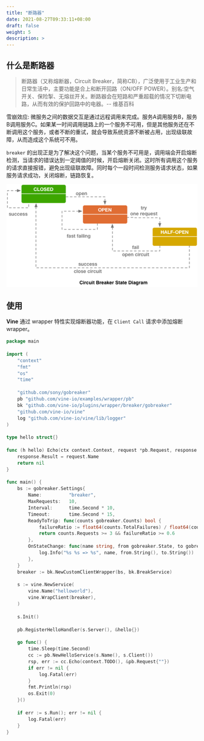 ```yaml
---
title: "断路器"
date: 2021-08-27T09:33:11+08:00
draft: false
weight: 5
description: >
---
```


## 什么是断路器
> 断路器（又称熔断器，Circuit Breaker，简称CB），广泛使用于工业生产和日常生活中，主要功能是合上和断开回路（ON/OFF POWER）。别名:空气开关、保险掣、无熔丝开关。断路器会在短路和严重超载的情况下切断电路，从而有效的保护回路中的电器。-- 维基百科

雪崩效应: 微服务之间的数据交互是通过远程调用来完成。服务A调用服务B，服务B调用服务C。如果某一时间调用链路上的一个服务不可用，但是其他服务还在不断调用这个服务，或者不断的重试，就会导致系统资源不断被占用，出现级联故障，从而造成这个系统可不用。

`breaker` 的出现正是为了解决这个问题，当某个服务不可用是，调用端会开启熔断检测，当请求的错误达到一定阈值的时候，开启熔断关闭。这时所有调用这个服务的请求直接报错，避免出现级联故障。同时每个一段时间检测服务请求状态，如果服务请求成功，关闭熔断，链路恢复。

![](2021-09-08-10-04-36.png)

## 使用
**Vine** 通过 wrapper 特性实现熔断器功能，在 `Client Call` 请求中添加熔断 wrapper。
```go
package main

import (
	"context"
	"fmt"
	"os"
	"time"

	"github.com/sony/gobreaker"
	pb "github.com/vine-io/examples/wrapper/pb"
	bk "github.com/vine-io/plugins/wrapper/breaker/gobreaker"
	"github.com/vine-io/vine"
	log "github.com/vine-io/vine/lib/logger"
)

type hello struct{}

func (h hello) Echo(ctx context.Context, request *pb.Request, response *pb.Response) error {
	response.Result = request.Name
	return nil
}

func main() {
	bs := gobreaker.Settings{
		Name:          "breaker",
		MaxRequests:   10,
		Interval:      time.Second * 10,
		Timeout:       time.Second * 15,
		ReadyToTrip: func(counts gobreaker.Counts) bool {
			failureRatio := float64(counts.TotalFailures) / float64(counts.Requests)
			return counts.Requests >= 3 && failureRatio >= 0.6
		},
		OnStateChange: func(name string, from gobreaker.State, to gobreaker.State) {
			log.Info("%s %s => %s", name, from.String(), to.String())
		},
	}
	breaker := bk.NewCustomClientWrapper(bs, bk.BreakService)

	s := vine.NewService(
		vine.Name("helloworld"),
		vine.WrapClient(breaker),
	)

	s.Init()

	pb.RegisterHelloHandler(s.Server(), &hello{})

	go func() {
		time.Sleep(time.Second)
		cc := pb.NewHelloService(s.Name(), s.Client())
		rsp, err := cc.Echo(context.TODO(), &pb.Request{""})
		if err != nil {
			log.Fatal(err)
		}
		fmt.Println(rsp)
		os.Exit(0)
	}()

	if err := s.Run(); err != nil {
		log.Fatal(err)
	}
}
```